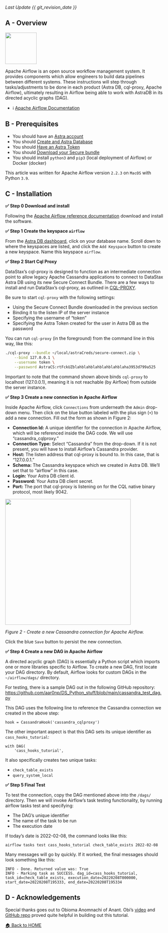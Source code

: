 *Last Update {{ git_revision_date }}* 

## A - Overview

<img src="https://github.com/datastaxdevs/awesome-astra/blob/main/airflow/img/airflow-image.png?raw=true" height="100px" />

Apache Airflow is an open source workflow management system. It provides components which allow engineers to build data pipelines between different systems. These instructions will step through tasks/adjustments to be done in each product (Astra DB, cql-proxy, Apache Airflow), ultimately resulting in Airflow being able to work with AstraDB in its directed acyclic graphs (DAG).

- ℹ️ [Apache Airflow Documentation](https://airflow.apache.org/docs/apache-airflow/stable/index.html)

## B - Prerequisites

- You should have an [Astra account](http://astra.datastax.com/)
- You should [Create and Astra Database](/pages/astra/create-instance/)
- You should [Have an Astra Token](/pages/astra/create-token/)
- You should [Download your Secure bundle](/pages/astra/download-scb/)
- You should install `python3` and `pip3` (local deployment of Airflow) or Docker (docker)

This article was written for Apache Airflow version `2.2.3` on `MacOS` with Python `3.9`.

## C - Installation

**✅ Step 0 Download and install**

Following the [Apache Airflow reference documentation](https://airflow.apache.org/docs/apache-airflow/stable/installation/index.html) download and install the software.

**✅ Step 1 Create the keyspace `airflow`**

From the [Astra DB dashboard](https://astra.datastax.com), click on your database name. Scroll down to where the keyspaces are listed, and click the `Add Keyspace` button to create a new keyspace. Name this keyspace `airflow`.

**✅ Step 2 Start Cql Proxy**

DataStax’s cql-proxy is designed to function as an intermediate connection point to allow legacy Apache Cassandra applications to connect to DataStax Astra DB using its new Secure Connect Bundle. There are a few ways to install and run DataStax’s cql-proxy, as outlined in [CQL-PROXY](https://awesome-astra.github.io/docs//CQL-Proxy).

Be sure to start `cql-proxy` with the following settings:

- Using the Secure Connect Bundle downloaded in the previous section
- Binding it to the listen IP of the server instance
- Specifying the username of “token”
- Specifying the Astra Token created for the user in Astra DB as the password

You can run `cql-proxy` (in the foreground) from the command line in this way, like this:

```bash
./cql-proxy --bundle ~/local/astraCreds/secure-connect.zip \
    --bind 127.0.0.1 \
    --username token \
    --password AstraCS:rtFckUZblahblahblahblahblahblaha3953d799a525
```

Important to note that the command shown above binds `cql-proxy` to localhost (127.0.0.1), meaning it is not reachable (by Airflow) from outside the server instance.

**✅ Step 3 Create a new connection in Apache Airflow**

Inside Apache Airflow, click `Connections` from underneath the `Admin` drop-down menu. Then click on the blue button labeled with the plus sign (`+`) to add a new connection. Fill out the form as shown in Figure 2:

- **Connection Id:** A unique identifier for the connection in Apache Airflow, which will be referenced inside the DAG code. We will use “cassandra_cqlproxy.”
- **Connection Type:** Select “Cassandra” from the drop-down. If it is not present, you will have to install Airflow’s Cassandra provider.
- **Host:** The listen address that cql-proxy is bound to. In this case, that is “127.0.0.1.”
- **Schema:** The Cassandra keyspace which we created in Astra DB. We’ll set that to “airflow” in this case.
- **Login:** Your Astra DB client id.
- **Password:** Your Astra DB client secret.
- **Port:** The port that cql-proxy is listening on for the CQL native binary protocol, most likely 9042.

<img src="https://github.com/datastaxdevs/awesome-astra/blob/main/airflow/img/airflow-connection.png" height="400px" />

_Figure 2 - Create a new Cassandra connection for Apache Airflow._

Click the blue `Save` button to persist the new connection.

**✅ Step 4 Create a new DAG in Apache Airflow**

A directed acyclic graph (DAG) is essentially a Python script which imports one or more libraries specific to Airflow. To create a new DAG, first locate your DAG directory. By default, Airflow looks for custom DAGs in the `~/airflow/dags/` directory.

For testing, there is a sample DAG out in the following GitHub repository:
https://github.com/aar0np/DS_Python_stuff/blob/main/cassandra_test_dag.py

This DAG uses the following line to reference the Cassandra connection we created in the above step:

```
hook = CassandraHook('cassandra_cqlproxy')
```

The other important aspect is that this DAG sets its unique identifier as `cass_hooks_tutorial`:

```
with DAG(
    'cass_hooks_tutorial',
```

It also specifically creates two unique tasks:

- `check_table_exists`
- `query_system_local`

**✅ Step 5 Final Test**

To test the connection, copy the DAG mentioned above into the `/dags/` directory. Then we will invoke Airflow’s task testing functionality, by running airflow tasks test and specifying:

- The DAG’s unique identifier
- The name of the task to be run
- The execution date

If today’s date is 2022-02-08, the command looks like this:

```
airflow tasks test cass_hooks_tutorial check_table_exists 2022-02-08
```

Many messages will go by quickly. If it worked, the final messages should look something like this:

```
INFO - Done. Returned value was: True
INFO - Marking task as SUCCESS. dag_id=cass_hooks_tutorial, task_id=check_table_exists, execution_date=20220208T000000, start_date=20220208T195333, end_date=20220208T195334
```

## D - Acknowledgements

Special thanks goes out to Obioma Anomnachi of Anant. Obi’s [video](https://www.youtube.com/watch?v=h2OCveciEIA) and [GitHub repo](https://github.com/anomnaco/AirflowCassandra) proved quite helpful in building out this tutorial.

[🏠 Back to HOME](https://awesome-astra.github.io/docs/)